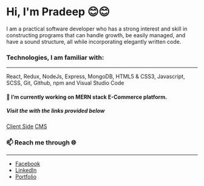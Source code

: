 <h1>Hi, I'm Pradeep 😊😊</h1>
<p>I am a practical software developer who has a strong interest and skill in constructing programs that can handle growth, be easily managed, and have a sound structure, all while incorporating elegantly written code.</p>

<h3>Technologies, I am familiar with:</h3>
<hr>
<p>React, Redux, NodeJs, Express, MongoDB, HTML5 & CSS3, Javascript, SCSS, Git, Github, npm and Visual Studio Code</P>

<h4>🔭 I’m currently working on MERN stack E-Commerce platform.</h4>
<h5>Visit the with the links provided below</h5>
<p><a href="https://pk-ecom.vercel.app/">Client Side</a>        <a href="https://pk-ecom-cms.vercel.app/">CMS</a></p>


<h3>📫 Reach me through 🌐</h3>
<hr>
<ul>
  <li><a href="https://www.facebook.com/pk.dheetaal" target="_blank">Facebook</a></li>
  <li><a href="https://www.linkedin.com/in/pradeepkumardhital/" target="_blank">LinkedIn</a></li>
  <li><a href="https://www.pradeepdhital.com/" target="_blank">Portfolio</a></li>
</ul>


